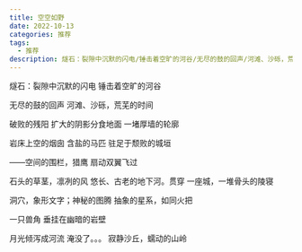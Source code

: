 ```yaml
---
title: 空空如野
date: 2022-10-13
categories: 推荐
tags:
  - 推荐
description: 燧石：裂隙中沉默的闪电/锤击着空旷的河谷/无尽的鼓的回声/河滩、沙砾，荒芜的时间
---
```


燧石：裂隙中沉默的闪电
锤击着空旷的河谷

无尽的鼓的回声
河滩、沙砾，荒芜的时间

破败的残阳
扩大的阴影分食地面
一堵厚墙的轮廓

岩床上空的烟囱
含盐的马匹
驻足于颓败的城垣

——空间的围栏，猎鹰
扇动双翼飞过

石头的草茎，凛冽的风
悠长、古老的地下河。贯穿
一座城，一堆骨头的陵寝

洞穴，象形文字；神秘的图腾
抽象的星系，如同火把

一只兽角
垂挂在幽暗的岩壁

月光倾泻成河流
淹没了。。。
寂静沙丘，蠕动的山岭
